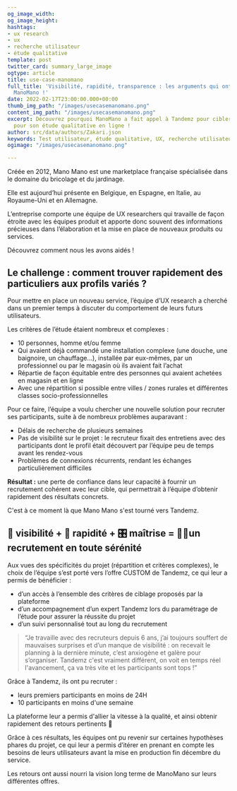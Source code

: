 ```yaml
---
og_image_width: 
og_image_height: 
hashtags:
- ux research
- ux
- recherche utilisateur
- étude qualitative
template: post
twitter_card: summary_large_image
ogtype: article
title: use-case-manomano
full_title: 'Visibilité, rapidité, transparence : les arguments qui ont convaincu
  ManoMano !'
date: 2022-02-17T23:00:00.000+00:00
thumb_img_path: "/images/usecasemanomano.png"
content_img_path: "/images/usecasemanomano.png"
excerpt: Découvrez pourquoi ManoMano a fait appel à Tandemz pour cibler les bons particuliers
  pour son étude qualitative en ligne !
author: src/data/authors/Zakari.json
keywords: Test utilisateur, étude qualitative, UX, recherche utilisateur, panel
ogimage: "/images/usecasemanomano.png"

---
```

Créée en 2012, Mano Mano est une marketplace française spécialisée dans le domaine du bricolage et du jardinage.

Elle est aujourd’hui présente en Belgique, en Espagne, en Italie, au Royaume-Uni et en Allemagne.

L’entreprise comporte une équipe de UX researchers qui travaille de façon étroite avec les équipes produit et apporte donc souvent des informations précieuses dans l’élaboration et la mise en place de nouveaux produits ou services.

Découvrez comment nous les avons aidés !

## Le challenge : comment trouver rapidement des particuliers aux profils variés ?

Pour mettre en place un nouveau service, l’équipe d’UX research a cherché dans un premier temps à discuter du comportement de leurs futurs utilisateurs.

Les critères de l’étude étaient nombreux et complexes :

* 10 personnes, homme et/ou femme
* Qui avaient déjà commandé une installation complexe (une douche, une baignoire, un chauffage...), installée par eux-mêmes, par un professionnel ou par le magasin où ils avaient fait l’achat
* Répartie de façon équitable entre des personnes qui avaient achetées en magasin et en ligne
* Avec une répartition si possible entre villes / zones rurales et différentes classes socio-professionnelles

Pour ce faire, l’équipe a voulu chercher une nouvelle solution pour recruter ses participants, suite à de nombreux problèmes auparavant :

* Délais de recherche de plusieurs semaines
* Pas de visibilité sur le projet : le recruteur fixait des entretiens avec des participants dont le profil était découvert par l’équipe peu de temps avant les rendez-vous
* Problèmes de connexions récurrents, rendant les échanges particulièrement difficiles

**Résultat :** une perte de confiance dans leur capacité à fournir un recrutement cohérent avec leur cible, qui permettrait à l’équipe d’obtenir rapidement des résultats concrets.

C'est à ce moment là que Mano Mano s'est tourné vers Tandemz.

## 👀 visibilité + 🚀 rapidité + 🎛 maîtrise = 🧘‍♀️un recrutement en toute sérénité

Aux vues des spécificités du projet (répartition et critères complexes), le choix de l’équipe s’est porté vers l’offre CUSTOM de Tandemz, ce qui leur a permis de bénéficier :

* d’un accès à l’ensemble des critères de ciblage proposés par la plateforme
* d’un accompagnement d’un expert Tandemz lors du paramétrage de l’étude pour assurer la réussite du projet
* d’un suivi personnalisé tout au long du recrutement

> “Je travaille avec des recruteurs depuis 6 ans, j’ai toujours souffert de mauvaises surprises et d’un manque de visibilité : on recevait le planning à la dernière minute, c’est anxiogène et galère pour s’organiser. Tandemz c'est vraiment différent, on voit en temps réel l'avancement, ça va très vite et les participants sont tops !”

Grâce à Tandemz, ils ont pu recruter :

* leurs premiers participants en moins de 24H
* 10 participants en moins d'une semaine

La plateforme leur a permis d'allier la vitesse à la qualité, et ainsi obtenir rapidement des retours pertinents 💪

Grâce à ces résultats, les équipes ont pu revenir sur certaines hypothèses phares du projet, ce qui leur a permis d’itérer en prenant en compte les besoins de leurs utilisateurs avant la mise en production fin décembre du service.

Les retours ont aussi nourri la vision long terme de ManoMano sur leurs différentes offres.
